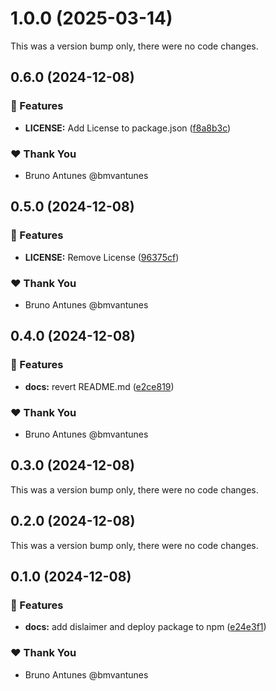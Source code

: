 # 1.0.0 (2025-03-14)

This was a version bump only, there were no code changes.

## 0.6.0 (2024-12-08)

### 🚀 Features

- **LICENSE:** Add License to package.json ([f8a8b3c](https://github.com/bmvantunes/nx-typecheck/commit/f8a8b3c))

### ❤️ Thank You

- Bruno Antunes @bmvantunes

## 0.5.0 (2024-12-08)

### 🚀 Features

- **LICENSE:** Remove License ([96375cf](https://github.com/bmvantunes/nx-typecheck/commit/96375cf))

### ❤️ Thank You

- Bruno Antunes @bmvantunes

## 0.4.0 (2024-12-08)

### 🚀 Features

- **docs:** revert README.md ([e2ce819](https://github.com/bmvantunes/nx-typecheck/commit/e2ce819))

### ❤️ Thank You

- Bruno Antunes @bmvantunes

## 0.3.0 (2024-12-08)

This was a version bump only, there were no code changes.

## 0.2.0 (2024-12-08)

This was a version bump only, there were no code changes.

## 0.1.0 (2024-12-08)

### 🚀 Features

- **docs:** add dislaimer and deploy package to npm ([e24e3f1](https://github.com/bmvantunes/nx-typecheck/commit/e24e3f1))

### ❤️ Thank You

- Bruno Antunes @bmvantunes
